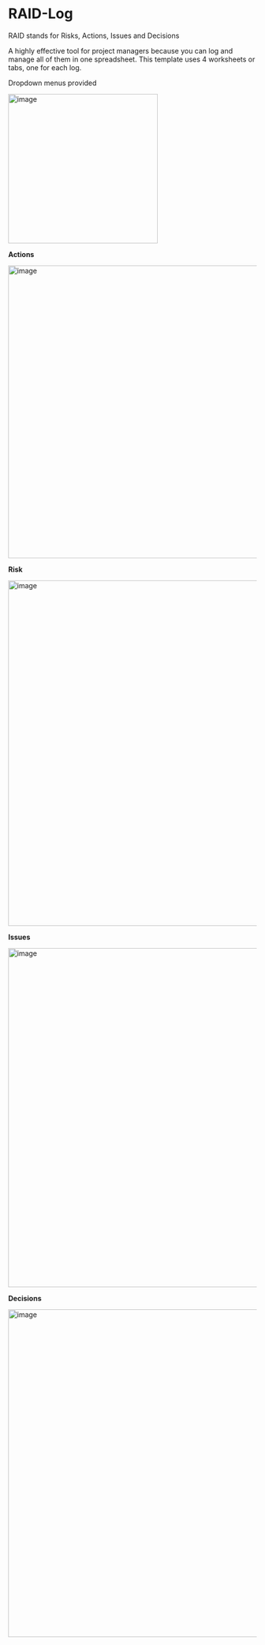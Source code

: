 # RAID-Log

RAID stands for Risks, Actions, Issues and Decisions 

A highly effective tool for project managers because you can log and manage all of them in one spreadsheet. 
This template uses 4 worksheets or tabs, one for each log. 

Dropdown menus provided

<img width="303" alt="image" src="https://user-images.githubusercontent.com/57412626/217071320-081fa415-004f-4b49-807c-94087d8a6cca.png">

**Actions**

<img width="594" alt="image" src="https://user-images.githubusercontent.com/57412626/217073109-ecc3e611-e1ec-4778-b2cc-7c46aa8f089b.png">

**Risk**

<img width="701" alt="image" src="https://user-images.githubusercontent.com/57412626/217072861-4ec8b96f-23b2-4678-a9ac-64d56083e0e2.png">

**Issues**

<img width="688" alt="image" src="https://user-images.githubusercontent.com/57412626/217071160-5f0995c6-0010-4710-806e-346cc8fe8fe7.png">

**Decisions**

<img width="665" alt="image" src="https://user-images.githubusercontent.com/57412626/217071237-12bd47e2-141c-4b0a-a6ce-b850819092e2.png">



